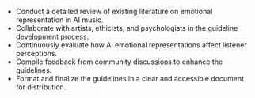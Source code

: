 - Conduct a detailed review of existing literature on emotional representation in AI music.
- Collaborate with artists, ethicists, and psychologists in the guideline development process.
- Continuously evaluate how AI emotional representations affect listener perceptions.
- Compile feedback from community discussions to enhance the guidelines.
- Format and finalize the guidelines in a clear and accessible document for distribution.